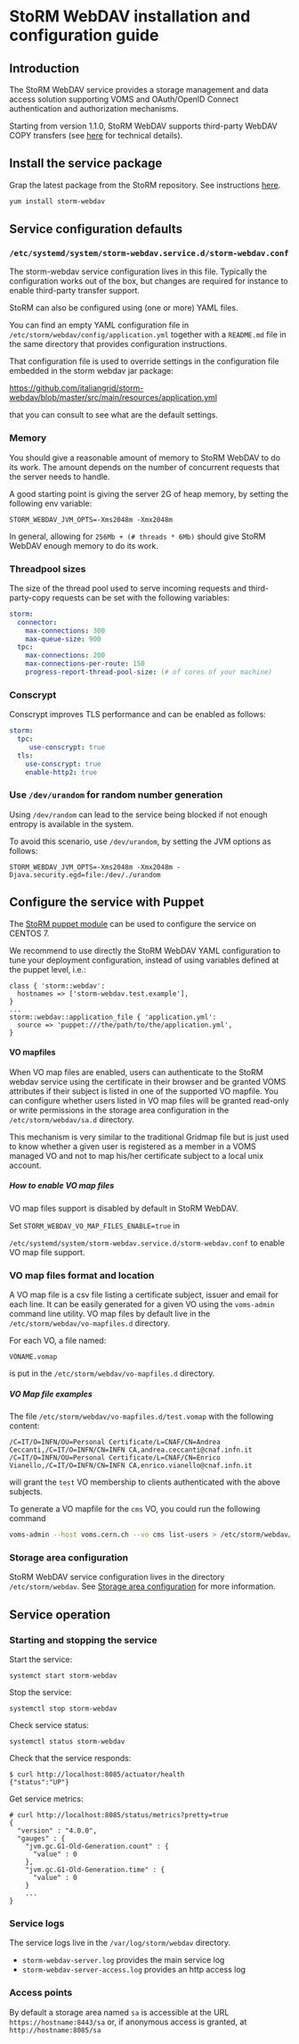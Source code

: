 # StoRM WebDAV installation and configuration guide

## Introduction

The StoRM WebDAV service provides a storage management and data access solution
supporting VOMS and OAuth/OpenID Connect authentication and authorization
mechanisms.

Starting from version 1.1.0, StoRM WebDAV supports third-party WebDAV COPY
transfers (see [here][doma-tpc] for technical details).

## Install the service package

Grap the latest package from the StoRM repository. See instructions
[here](https://italiangrid.github.io/storm/download.html).

```bash
yum install storm-webdav
```

## Service configuration defaults

### `/etc/systemd/system/storm-webdav.service.d/storm-webdav.conf`

The storm-webdav service configuration lives in this file. Typically the
configuration works out of the box, but changes are required for instance to
enable third-party transfer support.

StoRM can also be configured using (one or more) YAML files.

You can find an empty YAML configuration file in
`/etc/storm/webdav/config/application.yml` together with a `README.md` file in
the same directory that provides configuration instructions.

That configuration file is used to override settings in the configuration file
embedded in the storm webdav jar package:

https://github.com/italiangrid/storm-webdav/blob/master/src/main/resources/application.yml

that you can consult to see what are the default settings.

### Memory

You should give a reasonable amount of memory to StoRM WebDAV to do its work.
The amount depends on the number of concurrent requests that the server needs
to handle.

A good starting point is giving the server 2G of heap memory, by setting the
following env variable:

```env
STORM_WEBDAV_JVM_OPTS=-Xms2048m -Xmx2048m
```

In general, allowing for `256Mb + (# threads * 6Mb)` should give StoRM WebDAV
enough memory to do its work.

### Threadpool sizes

The size of the thread pool used to serve incoming requests and
third-party-copy requests can be set with the following variables:

```yaml
storm:
  connector:
    max-connections: 300
	max-queue-size: 900
  tpc:
    max-connections: 200
	max-connections-per-route: 150
	progress-report-thread-pool-size: (# of cores of your machine)
```

### Conscrypt

Conscrypt improves TLS performance and can be enabled as follows:

```yaml
storm:
  tpc:
     use-conscrypt: true
  tls:
    use-conscrypt: true
    enable-http2: true
```

### Use `/dev/urandom` for random number generation

Using `/dev/random` can lead to the service being blocked if not enough entropy
is available in the system.

To avoid this scenario, use `/dev/urandom`, by setting the JVM options as
follows:

```env
STORM_WEBDAV_JVM_OPTS=-Xms2048m -Xmx2048m -Djava.security.egd=file:/dev/./urandom
```
## Configure the service with Puppet

The [StoRM puppet module][storm-puppet] can be used to configure the service on 
CENTOS 7.  

We recommend to use directly the StoRM WebDAV YAML configuration to tune your
deployment configuration, instead of using variables defined at the puppet
level, i.e.:

```puppet
class { 'storm::webdav':
  hostnames => ['storm-webdav.test.example'],
}
...
storm::webdav::application_file { 'application.yml':
  source => 'puppet:///the/path/to/the/application.yml',
}

```

#### VO mapfiles

When VO map files are enabled, users can authenticate to the StoRM webdav
service using the certificate in their browser and be granted VOMS attributes
if their subject is listed in one of the supported VO mapfile. You can
configure whether users listed in VO map files will be granted read-only or
write permissions in the storage area configuration in the
`/etc/storm/webdav/sa.d` directory.

This mechanism is very similar to the traditional Gridmap file but is just used
to know whether a given user is registered as a member in a VOMS managed VO and
not to map his/her certificate subject to a local unix account.

##### How to enable VO map files

VO map files support is disabled by default in StoRM WebDAV.

Set `STORM_WEBDAV_VO_MAP_FILES_ENABLE=true` in 

`/etc/systemd/system/storm-webdav.service.d/storm-webdav.conf` to enable VO map file support.

### VO map files format and location

A VO map file is a csv file listing a certificate subject, issuer and email for each line.
It can be easily generated for a given VO using the `voms-admin` command line utility.
VO map files by default live in the `/etc/storm/webdav/vo-mapfiles.d` directory.

For each VO, a file named:

`VONAME.vomap`

is put in the `/etc/storm/webdav/vo-mapfiles.d` directory. 

##### VO Map file examples

The file `/etc/storm/webdav/vo-mapfiles.d/test.vomap` with the following content:

```csv
/C=IT/O=INFN/OU=Personal Certificate/L=CNAF/CN=Andrea Ceccanti,/C=IT/O=INFN/CN=INFN CA,andrea.ceccanti@cnaf.infn.it
/C=IT/O=INFN/OU=Personal Certificate/L=CNAF/CN=Enrico Vianello,/C=IT/O=INFN/CN=INFN CA,enrico.vianello@cnaf.infn.it
```

will grant the `test` VO membership to clients authenticated with the above subjects.

To generate a VO mapfile for the `cms` VO, you could run the following command

```bash
voms-admin --host voms.cern.ch --vo cms list-users > /etc/storm/webdav/vo-mapfiles.d/cms.vomap
```

### Storage area configuration

StoRM WebDAV service configuration lives in the directory `/etc/storm/webdav`.
See [Storage area configuration][storage-area-conf] for more information.

## Service operation

### Starting and stopping the service

Start the service:

```
systemct start storm-webdav
```

Stop the service:

```
systemctl stop storm-webdav
```

Check service status:

```
systemctl status storm-webdav
```

Check that the service responds:

```
$ curl http://localhost:8085/actuator/health
{"status":"UP"}
```

Get service metrics:

```
# curl http://localhost:8085/status/metrics?pretty=true
{
  "version" : "4.0.0",
  "gauges" : {
    "jvm.gc.G1-Old-Generation.count" : {
      "value" : 0
    },
    "jvm.gc.G1-Old-Generation.time" : {
      "value" : 0
    }
    ...
}

```

### Service logs

The service logs live in the `/var/log/storm/webdav` directory.

- `storm-webdav-server.log` provides the main service log
- `storm-webdav-server-access.log` provides an http access log

### Access points

By default a storage area named `sa` is accessible at the URL
`https://hostname:8443/sa` or, if anonymous access is granted, at
`http://hostname:8085/sa`

[doma-tpc]: https://twiki.cern.ch/twiki/bin/view/LCG/HttpTpcTechnical
[storm-puppet]: https://github.com/italiangrid/storm-puppet-module
[storage-area-conf]: storage-area-configuration.md
